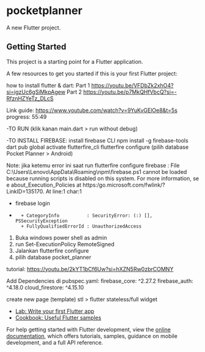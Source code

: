 # pocketplanner

A new Flutter project.

## Getting Started

This project is a starting point for a Flutter application.

A few resources to get you started if this is your first Flutter project:

how to install flutter & dart:
Part 1
https://youtu.be/VFDbZk2xhO4?si=igzUc6gSiMkpAgew
Part 2
https://youtu.be/p7MkQHfVbcQ?si=-RfznHZYeTz_DLcS

Link guide:
https://www.youtube.com/watch?v=9YuKvGElOe8&t=5s
progress: 55:49

-TO RUN (klik kanan main.dart > run without debug)

-TO INSTALL FIREBASE:
install firebase CLI
npm install -g firebase-tools
dart pub global activate flutterfire_cli
flutterfire configure (pilih database Pocket Planner > Android)


Note: 
jika ketemu error ini saat run flutterfire configure
firebase : File C:\Users\Lenovo\AppData\Roaming\npm\firebase.ps1 cannot be loaded because running scripts is disabled on this system. For more information, se 
e about_Execution_Policies at https:/go.microsoft.com/fwlink/?LinkID=135170.
At line:1 char:1
+ firebase login
+ ~~~~~~~~
    + CategoryInfo          : SecurityError: (:) [], PSSecurityException
    + FullyQualifiedErrorId : UnauthorizedAccess

1. Buka windows power shell as admin
2. run Set-ExecutionPolicy RemoteSigned 
3. Jalankan flutterfire configure
4. pilih database pocket_planner

tutorial: https://youtu.be/2kYT1bCf6Uw?si=hXZN5Rw0zbrCOMNY

Add Dependencies di pubspec.yaml:
 firebase_core: ^2.27.2
firebase_auth: ^4.18.0
cloud_firestore: ^4.15.10

create new page (template)
stl > flutter stateless/full widget







- [Lab: Write your first Flutter app](https://docs.flutter.dev/get-started/codelab)
- [Cookbook: Useful Flutter samples](https://docs.flutter.dev/cookbook)

For help getting started with Flutter development, view the
[online documentation](https://docs.flutter.dev/), which offers tutorials,
samples, guidance on mobile development, and a full API reference.
